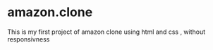 # amazon.clone
This is my first project of amazon clone using html and css , without responsivness 
